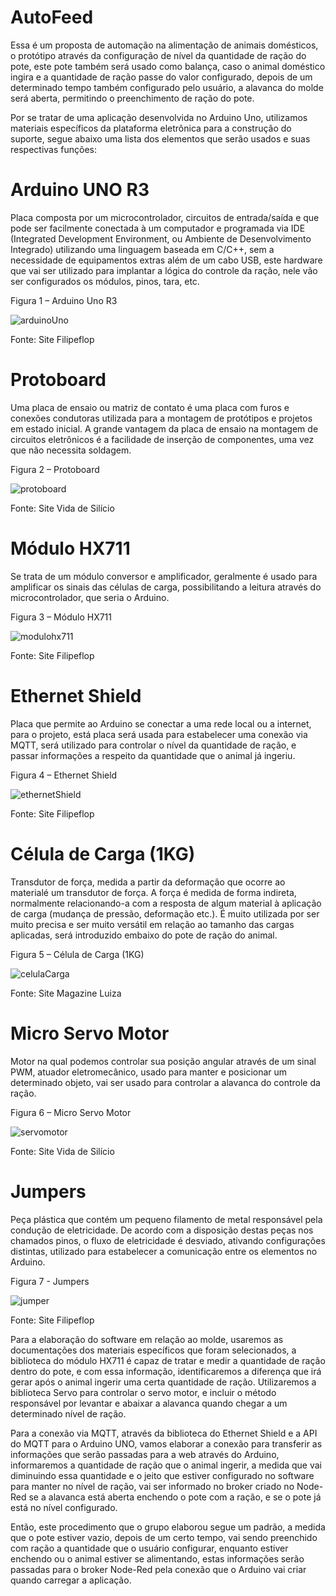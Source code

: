 # AutoFeed

  Essa é um proposta de automação na alimentação de animais domésticos, o protótipo através da configuração de nível da quantidade de ração do pote, este pote também será usado como balança, caso o animal doméstico ingira e a quantidade de ração passe do valor configurado, depois de um determinado tempo também configurado pelo usuário, a alavanca do molde será aberta, permitindo o preenchimento de ração do pote.
  
  Por se tratar de uma aplicação desenvolvida no Arduino Uno, utilizamos materiais específicos da plataforma eletrônica para a construção do suporte, segue abaixo uma lista dos elementos que serão usados e suas respectivas funções:

# Arduino UNO R3

  Placa composta por um microcontrolador, circuitos de entrada/saída e que pode ser facilmente conectada à um computador e programada via IDE (Integrated Development Environment, ou Ambiente de Desenvolvimento Integrado) utilizando uma linguagem baseada em C/C++, sem a necessidade de equipamentos extras além de um cabo USB, este hardware que vai ser utilizado para implantar a lógica do controle da ração, nele vão ser configurados os módulos, pinos, tara, etc.

Figura 1 – Arduino Uno R3

![arduinoUno](https://user-images.githubusercontent.com/48319383/85252263-c7ff0e80-b431-11ea-9a75-014a60e08873.png)
 
Fonte: Site Filipeflop

# Protoboard

  Uma placa de ensaio ou matriz de contato é uma placa com furos e conexões condutoras utilizada para a montagem de protótipos e projetos em estado inicial. A grande vantagem da placa de ensaio na montagem de circuitos eletrônicos é a facilidade de inserção de componentes, uma vez que não necessita soldagem.

Figura 2 – Protoboard

![protoboard](https://user-images.githubusercontent.com/48319383/85252271-c9c8d200-b431-11ea-814d-d130a9a79599.jpg)
 
Fonte: Site Vida de Silício

# Módulo HX711

  Se trata de um módulo conversor e amplificador, geralmente é usado para amplificar os sinais das células de carga, possibilitando a leitura através do microcontrolador, que seria o Arduino.

Figura 3 – Módulo HX711

![modulohx711](https://user-images.githubusercontent.com/48319383/85252270-c9c8d200-b431-11ea-9c62-647c77a6186b.jpg)
 
Fonte: Site Filipeflop

# Ethernet Shield

  Placa que permite ao Arduino se conectar a uma rede local ou a internet, para o projeto, está placa será usada para estabelecer uma conexão via MQTT, será utilizado para controlar o nível da quantidade de ração, e passar informações a respeito da quantidade que o animal já ingeriu.

Figura 4 – Ethernet Shield

![ethernetShield](https://user-images.githubusercontent.com/48319383/85252266-c9303b80-b431-11ea-8876-a6859b1fa256.jpg)
 
Fonte: Site Filipeflop

# Célula de Carga (1KG)

  Transdutor de força, medida a partir da deformação que ocorre ao materialé um transdutor de força. A força é medida de forma indireta, normalmente relacionando-a com a resposta de algum material à aplicação de carga (mudança de pressão, deformação etc.). É muito utilizada por ser muito precisa e ser muito versátil em relação ao tamanho das cargas aplicadas, será introduzido embaixo do pote de ração do animal.

Figura 5 – Célula de Carga (1KG)

![celulaCarga](https://user-images.githubusercontent.com/48319383/85252265-c897a500-b431-11ea-8800-bfa4603b3381.jpg)
 
Fonte: Site Magazine Luiza

# Micro Servo Motor

  Motor na qual podemos controlar sua posição angular através de um sinal PWM, atuador eletromecânico, usado para manter e posicionar um determinado objeto, vai ser usado para controlar a alavanca do controle da ração.

Figura 6 – Micro Servo Motor

![servomotor](https://user-images.githubusercontent.com/48319383/85252273-ca616880-b431-11ea-9dcf-79a37cb01220.jpg)
 
Fonte: Site Vida de Silício

# Jumpers

  Peça plástica que contém um pequeno filamento de metal responsável pela condução de eletricidade. De acordo com a disposição destas peças nos chamados pinos, o fluxo de eletricidade é desviado, ativando configurações distintas, utilizado para estabelecer a comunicação entre os elementos no Arduino.

Figura 7 - Jumpers

![jumper](https://user-images.githubusercontent.com/48319383/85252269-c9303b80-b431-11ea-8885-0981dbc33349.jpg)
 
Fonte: Site Filipeflop

  Para a elaboração do software em relação ao molde, usaremos as documentações dos materiais específicos que foram selecionados, a biblioteca do módulo HX711 é capaz de tratar e medir a quantidade de ração dentro do pote, e com essa informação, identificaremos a diferença que irá gerar após o animal ingerir uma certa quantidade de ração. Utilizaremos a biblioteca Servo para controlar o servo motor, e incluir o método responsável por levantar e abaixar a alavanca quando chegar a um determinado nível de ração.
  
  Para a conexão via MQTT, através da biblioteca do Ethernet Shield e a API do MQTT para o Arduino UNO, vamos elaborar a conexão para transferir as informações que serão passadas para a web através do Arduino, informaremos a quantidade de ração que o animal ingerir, a medida que vai diminuindo essa quantidade e o jeito que estiver configurado no software para manter no nível de ração, vai ser informado no broker criado no Node-Red se a alavanca está aberta enchendo o pote com a ração, e se o pote já está no nível configurado.
  
  Então, este procedimento que o grupo elaborou segue um padrão, a medida que o pote estiver vazio, depois de um certo tempo, vai sendo preenchido com ração a quantidade que o usuário configurar, enquanto estiver enchendo ou o animal estiver se alimentando, estas informações serão passadas para o broker Node-Red pela conexão que o Arduino vai criar quando carregar a aplicação. 
